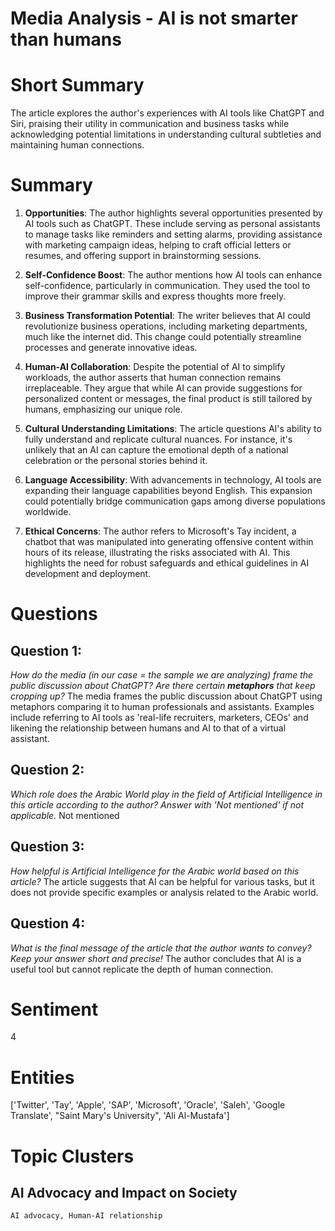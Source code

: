 # Media Analysis - AI is not smarter than humans

# Short Summary
The article explores the author's experiences with AI tools like ChatGPT and Siri, praising their utility in communication and business tasks while acknowledging potential limitations in understanding cultural subtleties and maintaining human connections.

# Summary
1. **Opportunities**: The author highlights several opportunities presented by AI tools such as ChatGPT. These include serving as personal assistants to manage tasks like reminders and setting alarms, providing assistance with marketing campaign ideas, helping to craft official letters or resumes, and offering support in brainstorming sessions.

2. **Self-Confidence Boost**: The author mentions how AI tools can enhance self-confidence, particularly in communication. They used the tool to improve their grammar skills and express thoughts more freely.

3. **Business Transformation Potential**: The writer believes that AI could revolutionize business operations, including marketing departments, much like the internet did. This change could potentially streamline processes and generate innovative ideas.

4. **Human-AI Collaboration**: Despite the potential of AI to simplify workloads, the author asserts that human connection remains irreplaceable. They argue that while AI can provide suggestions for personalized content or messages, the final product is still tailored by humans, emphasizing our unique role.

5. **Cultural Understanding Limitations**: The article questions AI's ability to fully understand and replicate cultural nuances. For instance, it's unlikely that an AI can capture the emotional depth of a national celebration or the personal stories behind it.

6. **Language Accessibility**: With advancements in technology, AI tools are expanding their language capabilities beyond English. This expansion could potentially bridge communication gaps among diverse populations worldwide.

7. **Ethical Concerns**: The author refers to Microsoft's Tay incident, a chatbot that was manipulated into generating offensive content within hours of its release, illustrating the risks associated with AI. This highlights the need for robust safeguards and ethical guidelines in AI development and deployment.

# Questions
## Question 1:
*How do the media (in our case = the sample we are analyzing) frame the public discussion about ChatGPT? Are there certain **metaphors** that keep cropping up?*
The media frames the public discussion about ChatGPT using metaphors comparing it to human professionals and assistants. Examples include referring to AI tools as 'real-life recruiters, marketers, CEOs' and likening the relationship between humans and AI to that of a virtual assistant.
## Question 2:
*Which role does the Arabic World play in the field of Artificial Intelligence in this article according to the author? Answer with 'Not mentioned' if not applicable.*
Not mentioned
## Question 3:
*How helpful is Artificial Intelligence for the Arabic world based on this article?*
The article suggests that AI can be helpful for various tasks, but it does not provide specific examples or analysis related to the Arabic world.
## Question 4:
*What is the final message of the article that the author wants to convey? Keep your answer short and precise!*
The author concludes that AI is a useful tool but cannot replicate the depth of human connection.

# Sentiment
4

# Entities
['Twitter', 'Tay', 'Apple', 'SAP', 'Microsoft', 'Oracle', 'Saleh', 'Google Translate', "Saint Mary's University", 'Ali Al-Mustafa']

# Topic Clusters
## AI Advocacy and Impact on Society
	AI advocacy, Human-AI relationship

